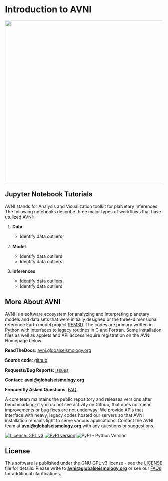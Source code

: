 # Introduction to AVNI

<img
src="http://avni.globalseismology.org/stable/_static/logos/logo_avni_color_withname.png"
width="512">

## Jupyter Notebook Tutorials

AVNI stands for Analysis and Visualization toolkit for plaNetary Inferences. The following notebooks describe three major types of workflows that have utulized AVNI:

1. **Data**

    * Identify data outliers

2. **Model**

    * Identify data outliers
    * Identify data outliers

3. **Inferences**

    * Identify data outliers
    * Identify data outliers

## More About AVNI

AVNI is a software ecosystem for analyzing and interpreting planetary models and
data sets that were initially designed or the three-dimensional reference Earth
model project [REM3D](http://rem3d.org). The codes are primary written in Python
with interfaces to legacy routines in C and Fortran. Some installation files as
well as applets and API access require registration on the AVNI Homepage below.

**ReadTheDocs**: [avni.globalseismology.org](http://avni.globalseismology.org)

**Source code**: [github](https://github.com/globalseismology/avni)

**Requests/Bug Reports**:
[issues](https://github.com/globalseismology/avni/issues)

**Contact**: **avni@globalseismology.org**

**Frequently Asked Questions**:
[FAQ](http://avni.globalseismology.org/stable/overview/faq.html)

A core team maintains the public repository and releases versions after
benchmarking; if you do not see activity on Github, that does not mean
improvements or bug fixes are not underway! We provide APIs that interface with
heavy, legacy codes hosted our servers so that AVNI installation remains light
to serve various applications. Contact the AVNI team at
**avni@globalseismology.org** with any questions or suggestions.

[![License: GPL
v3](https://img.shields.io/badge/License-GPLv3-blue.svg)](https://www.gnu.org/licenses/gpl-3.0)
[![PyPI
version](https://badge.fury.io/py/avni.svg)](https://badge.fury.io/py/avni)
![PyPI - Python
Version](https://img.shields.io/pypi/pyversions/avni.svg?style=popout)

## License

This software is published under the GNU GPL v3 license - see the
[LICENSE](https://github.com/globalseismology/avni/blob/main/LICENSE) file for details. Please write to
**avni@globalseismology.org** or see our
[FAQs](http://avni.globalseismology.org/stable/overview/faq.html) for additional
clarifications.